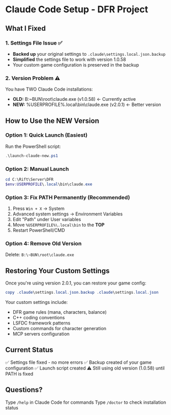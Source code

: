 # Claude Code Setup - DFR Project

## What I Fixed

### 1. Settings File Issue ✅
- **Backed up** your original settings to `.claude\settings.local.json.backup`
- **Simplified** the settings file to work with version 1.0.58
- Your custom game configuration is preserved in the backup

### 2. Version Problem ⚠️
You have TWO Claude Code installations:
- **OLD:** B:\~BUN\root\claude.exe (v1.0.58) ← Currently active
- **NEW:** %USERPROFILE%\.local\bin\claude.exe (v2.0.1) ← Better version

## How to Use the NEW Version

### Option 1: Quick Launch (Easiest)
Run the PowerShell script:
```powershell
.\launch-claude-new.ps1
```

### Option 2: Manual Launch
```powershell
cd C:\Rift\Server\DFR
$env:USERPROFILE\.local\bin\claude.exe
```

### Option 3: Fix PATH Permanently (Recommended)
1. Press `Win + X` → System
2. Advanced system settings → Environment Variables
3. Edit "Path" under User variables
4. Move `%USERPROFILE%\.local\bin` to the **TOP**
5. Restart PowerShell/CMD

### Option 4: Remove Old Version
Delete: `B:\~BUN\root\claude.exe`

## Restoring Your Custom Settings

Once you're using version 2.0.1, you can restore your game config:
```powershell
copy .claude\settings.local.json.backup .claude\settings.local.json
```

Your custom settings include:
- DFR game rules (mana, characters, balance)
- C++ coding conventions
- LSFDC framework patterns
- Custom commands for character generation
- MCP servers configuration

## Current Status

✅ Settings file fixed - no more errors
✅ Backup created of your game configuration
✅ Launch script created
⚠️ Still using old version (1.0.58) until PATH is fixed

## Questions?

Type `/help` in Claude Code for commands
Type `/doctor` to check installation status
